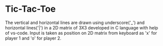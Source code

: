 # Tic-Tac-Toe

The vertical and horizontal lines are drawn using underscore('_') and horizontal lines('|') in a 2D matrix of 3X3 developed in C language with help of vs-code. Input is taken as position on 2D matrix from keyboard as 'x' for player 1 and 'o' for player 2.


